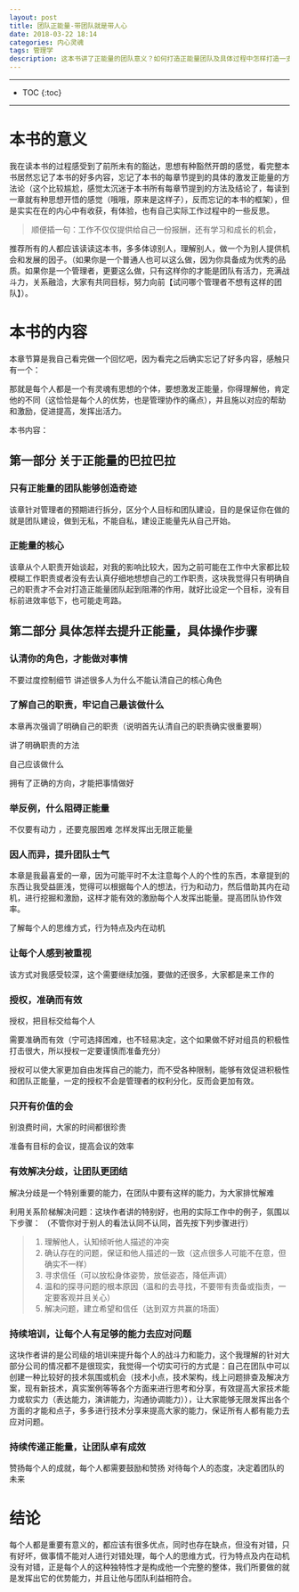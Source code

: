 ```yaml
---
layout: post
title: 团队正能量-带团队就是带人心
date: 2018-03-22 18:14
categories: 内心灵魂
tags: 管理学
description: 这本书讲了正能量的团队意义？如何打造正能量团队及具体过程中怎样打造一支正能量团队，从而提升团队效率，形成一个大家喜爱，共同进步的团体，为公司企业创造价值，为个人价值加码，达到一个双赢的局面。个人觉得本书主要从个人的角度出发（管理者的需要从每个人的角度对多多思考），换位思考，针对每个人，需要激发体现出个人的价值。每个人思想的不同人是一个个体，也是一个动态的有思想有灵魂的，所以也是激发正能量最难操作的地方。
---
```

*****
* TOC
{:toc}
*****

# 本书的意义
我在读本书的过程感受到了前所未有的豁达，思想有种豁然开朗的感觉，看完整本书居然忘记了本书的好多内容，忘记了本书的每章节提到的具体的激发正能量的方法论（这个比较尴尬，感觉太沉迷于本书所有每章节提到的方法及结论了，每读到一章就有种思想开悟的感觉（哦哦，原来是这样子），反而忘记的本书的框架），但是实实在在的内心中有收获，有体验，也有自己实际工作过程中的一些反思。

> 顺便插一句：工作不仅仅提供给自己一份报酬，还有学习和成长的机会，

推荐所有的人都应该读读这本书，多多体谅别人，理解别人，做一个为别人提供机会和发展的因子。（如果你是一个普通人也可以这么做，因为你具备成为优秀的品质。如果你是一个管理者，更要这么做，只有这样你的才能是团队有活力，充满战斗力，关系融洽，大家有共同目标，努力向前【试问哪个管理者不想有这样的团队】）。

# 本书的内容

本章节算是我自己看完做一个回忆吧，因为看完之后确实忘记了好多内容，感触只有一个：

那就是每个人都是一个有灵魂有思想的个体，要想激发正能量，你得理解他，肯定他的不同（这恰恰是每个人的优势，也是管理协作的痛点），并且施以对应的帮助和激励，促进提高，发挥出活力。


本书内容：

## 第一部分 关于正能量的巴拉巴拉

### 只有正能量的团队能够创造奇迹

该章针对管理者的预期进行拆分，区分个人目标和团队建设，目的是保证你在做的就是团队建设，做到无私，不能自私，建设正能量先从自己开始。

### 正能量的核心

该章从个人职责开始谈起，对我的影响比较大，因为之前可能在工作中大家都比较模糊工作职责或者没有去认真仔细地想想自己的工作职责，这块我觉得只有明确自己的职责才不会对打造正能量团队起到阻滞的作用，就好比设定一个目标，没有目标前进效率低下，也可能走弯路。

## 第二部分 具体怎样去提升正能量，具体操作步骤
### 认清你的角色，才能做对事情

不要过度控制细节
讲述很多人为什么不能认清自己的核心角色

### 了解自己的职责，牢记自己最该做什么

本章再次强调了明确自己的职责（说明首先认清自己的职责确实很重要啊）

讲了明确职责的方法

自己应该做什么

拥有了正确的方向，才能把事情做好

### 举反例，什么阻碍正能量
不仅要有动力 ，还要克服困难
怎样发挥出无限正能量

### 因人而异，提升团队士气
本章是我最喜爱的一章，因为可能平时不太注意每个人的个性的东西，本章提到的东西让我受益匪浅，觉得可以根据每个人的想法，行为和动力，然后借助其内在动机，进行挖掘和激励，这样才能有效的激励每个人发挥出能量。提高团队协作效率。

了解每个人的思维方式，行为特点及内在动机


### 让每个人感到被重视

该方式对我感受较深，这个需要继续加强，要做的还很多，大家都是来工作的

### 授权，准确而有效

授权，把目标交给每个人

需要准确而有效（宁可选择困难，也不轻易决定，这个如果做不好对组员的积极性打击很大，所以授权一定要谨慎而准备充分）

授权可以使大家更加自由发挥自己的能力，而不受各种限制，能够有效促进积极性和团队正能量，一定的授权不会是管理者的权利分化，反而会更加有效。

### 只开有价值的会

别浪费时间，大家的时间都很珍贵

准备有目标的会议，提高会议的效率


### 有效解决分歧，让团队更团结

解决分歧是一个特别重要的能力，在团队中要有这样的能力，为大家排忧解难

利用关系阶梯解决问题：这块作者讲的特别好，也用的实际工作中的例子，氛围以下步骤：
（不管你对于别人的看法认同不认同，首先按下列步骤进行）
> 1. 理解他人，认知倾听他人描述的冲突
> 2. 确认存在的问题，保证和他人描述的一致（这点很多人可能不在意，但确实不一样）
> 3. 寻求信任（可以放松身体姿势，放低姿态，降低声调）
> 4. 温和的探寻问题的根本原因（温和的去寻找，不要带有责备或指责，一定要客观并且关心）
> 5. 解决问题，建立希望和信任（达到双方共赢的场面）

### 持续培训，让每个人有足够的能力去应对问题 

这块作者讲的是公司级的培训来提升每个人的战斗力和能力，这个我理解的针对大部分公司的情况都不是很现实，我觉得一个切实可行的方式是：自己在团队中可以创建一种比较好的技术氛围或机会（技术小点，技术架构，线上问题排查及解决方案，现有新技术，真实案例等等各个方面来进行思考和分享，有效提高大家技术能力或软实力（表达能力，演讲能力，沟通协调能力）），让大家能够无限发挥出各个方面的才能和点子，多多进行技术分享来提高大家的能力，保证所有人都有能力去应对问题。

### 持续传递正能量，让团队卓有成效

赞扬每个人的成就，每个人都需要鼓励和赞扬
对待每个人的态度，决定着团队的未来

# 结论

每个人都是重要有意义的，都应该有很多优点，同时也存在缺点，但没有对错，只有好坏，做事情不能对人进行对错处理，每个人的思维方式，行为特点及内在动机没有对错，正是每个人的这种独特性才是构成他一个完整的整体，我们所要做的就是发挥出它的优势能力，并且让他与团队利益相符合。

